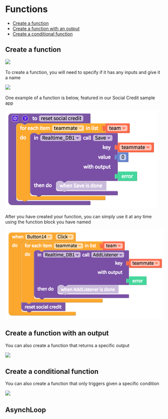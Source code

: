 # Functions

* [Create a function](functions.md#create-a-function)
* [Create a function with an output](functions.md#create-a-function-with-an-output)
* [Create a conditional function](functions.md#create-a-conditional-function)

## Create a function

![](../../../.gitbook/assets/blocks-function-fig-1.png)

To create a function, you will need to specify if it has any inputs and give it a name

![](../../../.gitbook/assets/blocks-function-fig-5.png)

One example of a function is below, featured in our Social Credit sample app

![](../../../.gitbook/assets/blocks-function-fig-6.png)

After you have created your function, you can simply use it at any time using the function block you have named

![](../../../.gitbook/assets/blocks-function-fig-7.png)

## Create a function with an output

You can also create a function that returns a specific output

![](../../../.gitbook/assets/blocks-function-fig-2.png)

## Create a conditional function

You can also create a function that only triggers given a specific condition

![](../../../.gitbook/assets/blocks-function-fig-3.png)

## AsynchLoop
